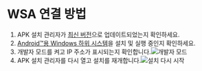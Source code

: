 # WSA 연결 방법
1. APK 설치 관리자가 [최신 버전](https://www.microsoft.com/store/productId/9P2JFQ43FPPG "APK Installer")으로 업데이트되었는지 확인하세요.
2. [Android™용 Windows 하위 시스템](https://www.microsoft.com/store/productId/9P3395VX91NR)을 설치 및 실행 중인지 확인하세요.
3. 개발자 모드를 켜고 IP 주소가 표시되는지 확인합니다.![개발자 모드 ](https://raw.githubusercontent.com/Paving-Base/APK-Installer/screenshots/Documents/Tutorials/How%20To%20Connect%20WSA/Images/Snipaste_2022-10-02_19-02-09.png)
4. APK 설치 관리자를 다시 열고 설치를 재개합니다.![설치 다시 시작](https://raw.githubusercontent.com/Paving-Base/APK-Installer/screenshots/Documents/Tutorials/How%20To%20Connect%20WSA/Images/Snipaste_2022-10-02_17-34-04.png)
